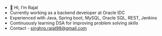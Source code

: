 - 👋 Hi, I’m Rajat
- Currently working as a backend developer at Oracle IDC
- Experienced with Java, Spring boot, MySQL, Oracle SQL, REST, Jenkins
- Continuously learning DSA for improving problem solving skills
- Contact - singhrp.rajat98@gmail.com
